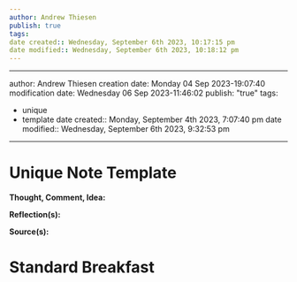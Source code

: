 ```yaml
---
author: Andrew Thiesen
publish: true 
tags:
date created:: Wednesday, September 6th 2023, 10:17:15 pm
date modified:: Wednesday, September 6th 2023, 10:18:12 pm
---
```

---
author: Andrew Thiesen
creation date: Monday 04 Sep 2023-19:07:40
modification date: Wednesday 06 Sep 2023-11:46:02
publish: "true"
tags:
  - unique
  - template
date created:: Monday, September 4th 2023, 7:07:40 pm
date modified:: Wednesday, September 6th 2023, 9:32:53 pm
---
# Unique Note Template

**Thought, Comment, Idea:**

**Reflection(s):**

**Source(s):**
# Standard Breakfast
